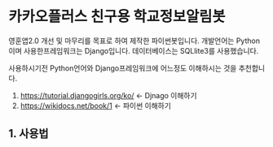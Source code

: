 카카오플러스 친구용 학교정보알림봇
==============================
영훈앱2.0 개선 및 마무리를 목표로 하여 제작한 파이썬봇입니다.
개발언어는 Python이며 사용한프레임워크는 Django입니다. 데이터베이스는 SQLlite3를 사용했습니다.

사용하시기전 Python언어와 Django프레임워크에 어느정도 이해하시는 것을 추천합니다.
1. https://tutorial.djangogirls.org/ko/ <- Djnago 이해하기
2. https://wikidocs.net/book/1 <- 파이썬 이해하기

## 1. 사용법
 
